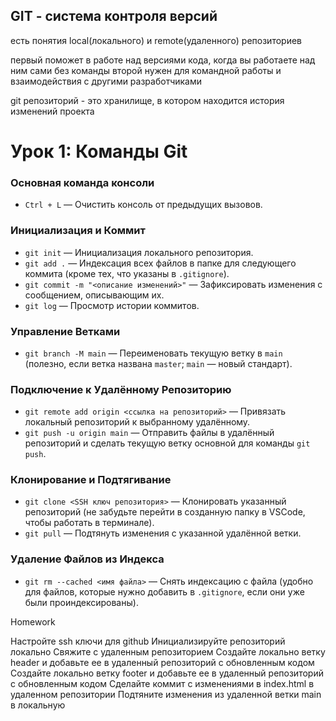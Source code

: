 ## GIT - система контроля версий

есть понятия local(локального) и remote(удаленного) репозиториев

первый поможет в работе над версиями кода, когда вы работаете над ним сами без команды
второй нужен для командной работы и взаимодействия с другими разработчиками

git репозиторий - это хранилище, в котором находится история изменений проекта

# Урок 1: Команды Git

### Основная команда консоли
- `Ctrl + L` — Очистить консоль от предыдущих вызовов.

### Инициализация и Коммит
- `git init` — Инициализация локального репозитория.
- `git add .` — Индексация всех файлов в папке для следующего коммита (кроме тех, что указаны в `.gitignore`).
- `git commit -m "<описание изменений>"` — Зафиксировать изменения с сообщением, описывающим их.
- `git log` — Просмотр истории коммитов.

### Управление Ветками
- `git branch -M main` — Переименовать текущую ветку в `main` (полезно, если ветка названа `master`; `main` — новый стандарт).

### Подключение к Удалённому Репозиторию
- `git remote add origin <ссылка на репозиторий>` — Привязать локальный репозиторий к выбранному удалённому.
- `git push -u origin main` — Отправить файлы в удалённый репозиторий и сделать текущую ветку основной для команды `git push`.

### Клонирование и Подтягивание
- `git clone <SSH ключ репозитория>` — Клонировать указанный репозиторий (не забудьте перейти в созданную папку в VSCode, чтобы работать в терминале).
- `git pull` — Подтянуть изменения с указанной удалённой ветки.

### Удаление Файлов из Индекса
- `git rm --cached <имя файла>` — Снять индексацию с файла (удобно для файлов, которые нужно добавить в `.gitignore`, если они уже были проиндексированы).

Homework


Настройте ssh ключи для github
Инициализируйте репозиторий локально
Свяжите с удаленным репозиторием
Создайте локально ветку header и добавьте ее в удаленный репозиторий с обновленным кодом
Создайте локально ветку footer и добавьте ее в удаленный репозиторий с обновленным кодом
Сделайте коммит c изменениями в index.html в удаленном репозитории
Подтяните изменения из удаленной ветки main в локальную